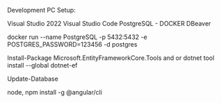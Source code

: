 Development PC Setup:

Visual Studio 2022
Visual Studio Code
PostgreSQL - DOCKER
DBeaver

docker run --name PostgreSQL -p 5432:5432 -e POSTGRES_PASSWORD=123456 -d postgres

Install-Package Microsoft.EntityFrameworkCore.Tools
and or
dotnet tool install --global dotnet-ef

Update-Database

node,
npm install -g @angular/cli
